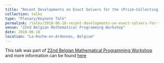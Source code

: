 ```yaml
---
title: "Recent Developments on Exact Solvers for the (Prize-Collecting) Steiner Tree Problem"
collection: talks
type: "Plenary/Keynote Talk"
permalink: /talks/2018-06-18-recent-developments-on-exact-solvers-for-the-(prize-collecting)-steiner-tree-problem
venue: "22nd Belgian Mathematical Programming Workshop"
date: 2018-06-18
location: "La-Roche-en-Ardennes, Belgium"
---
```


This talk was part of [22nd Belgian Mathematical Programming Workshop](http://comex.ulb.ac.be/?page_id=103) and more information can be found [here]({{site.url}}/docs/slides/COMEX_Ljubić_Full.pdf)

